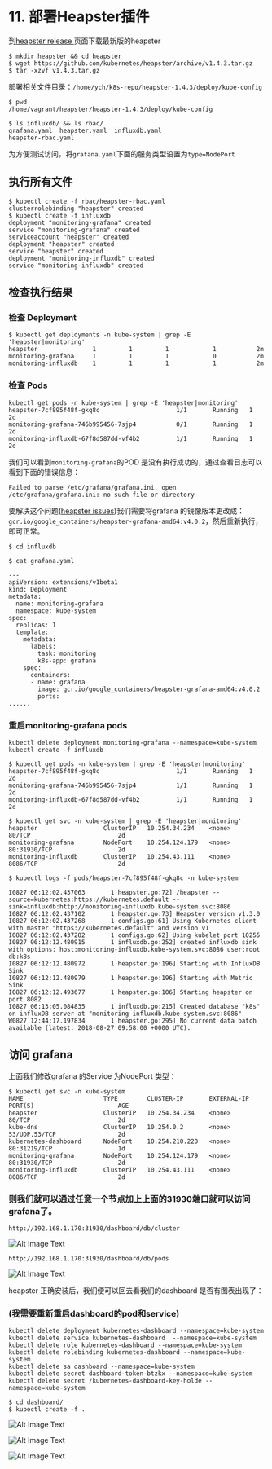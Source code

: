 # 11. 部署Heapster插件

到[heapster release ](https://github.com/kubernetes/heapster/releases)页面下载最新版的heapster

```
$ mkdir heapster && cd heapster
$ wget https://github.com/kubernetes/heapster/archive/v1.4.3.tar.gz
$ tar -xzvf v1.4.3.tar.gz
```

部署相关文件目录：`/home/ych/k8s-repo/heapster-1.4.3/deploy/kube-config`

```
$ pwd
/home/vagrant/heapster/heapster-1.4.3/deploy/kube-config

$ ls influxdb/ && ls rbac/
grafana.yaml  heapster.yaml  influxdb.yaml
heapster-rbac.yaml
```

为方便测试访问，将`grafana.yaml`下面的服务类型设置为`type=NodePort`

## 执行所有文件

```
$ kubectl create -f rbac/heapster-rbac.yaml
clusterrolebinding "heapster" created
$ kubectl create -f influxdb
deployment "monitoring-grafana" created
service "monitoring-grafana" created
serviceaccount "heapster" created
deployment "heapster" created
service "heapster" created
deployment "monitoring-influxdb" created
service "monitoring-influxdb" created
```

## 检查执行结果

### 检查 Deployment

```
$ kubectl get deployments -n kube-system | grep -E 'heapster|monitoring'
heapster               1         1         1            1           2m
monitoring-grafana     1         1         1            0           2m
monitoring-influxdb    1         1         1            1           2m
```

### 检查 Pods

```
kubectl get pods -n kube-system | grep -E 'heapster|monitoring'
heapster-7cf895f48f-gkq8c                     1/1       Running   1          2d
monitoring-grafana-746b995456-7sjp4           0/1       Running   1          2d
monitoring-influxdb-67f8d587dd-vf4b2          1/1       Running   1          2d
```
我们可以看到`monitoring-grafana`的POD 是没有执行成功的，通过查看日志可以看到下面的错误信息：

`Failed to parse /etc/grafana/grafana.ini, open /etc/grafana/grafana.ini: no such file or
directory`

要解决这个问题([heapster issues](https://github.com/kubernetes/heapster/issues/1709))我们需要将grafana 的镜像版本更改成：`gcr.io/google_containers/heapster-grafana-amd64:v4.0.2`，然后重新执行，即可正常。

```
$ cd influxdb

$ cat grafana.yaml

---
apiVersion: extensions/v1beta1
kind: Deployment
metadata:
  name: monitoring-grafana
  namespace: kube-system
spec:
  replicas: 1
  template:
    metadata:
      labels:
        task: monitoring
        k8s-app: grafana
    spec:
      containers:
      - name: grafana
        image: gcr.io/google_containers/heapster-grafana-amd64:v4.0.2
        ports:
......        

```

### 重启monitoring-grafana pods

```
kubectl delete deployment monitoring-grafana --namespace=kube-system
kubectl create -f influxdb
```

```
$ kubectl get pods -n kube-system | grep -E 'heapster|monitoring'
heapster-7cf895f48f-gkq8c                     1/1       Running   1          2d
monitoring-grafana-746b995456-7sjp4           1/1       Running   1          2d
monitoring-influxdb-67f8d587dd-vf4b2          1/1       Running   1          2d
```

```
$ kubectl get svc -n kube-system | grep -E 'heapster|monitoring'
heapster                  ClusterIP   10.254.34.234    <none>        80/TCP                        2d
monitoring-grafana        NodePort    10.254.124.179   <none>        80:31930/TCP                  2d
monitoring-influxdb       ClusterIP   10.254.43.111    <none>        8086/TCP                      2d
```

```
$ kubectl logs -f pods/heapster-7cf895f48f-gkq8c -n kube-system

I0827 06:12:02.437063       1 heapster.go:72] /heapster --source=kubernetes:https://kubernetes.default --sink=influxdb:http://monitoring-influxdb.kube-system.svc:8086
I0827 06:12:02.437102       1 heapster.go:73] Heapster version v1.3.0
I0827 06:12:02.437268       1 configs.go:61] Using Kubernetes client with master "https://kubernetes.default" and version v1
I0827 06:12:02.437282       1 configs.go:62] Using kubelet port 10255
I0827 06:12:12.480915       1 influxdb.go:252] created influxdb sink with options: host:monitoring-influxdb.kube-system.svc:8086 user:root db:k8s
I0827 06:12:12.480972       1 heapster.go:196] Starting with InfluxDB Sink
I0827 06:12:12.480979       1 heapster.go:196] Starting with Metric Sink
I0827 06:12:12.493677       1 heapster.go:106] Starting heapster on port 8082
I0827 06:13:05.084835       1 influxdb.go:215] Created database "k8s" on influxDB server at "monitoring-influxdb.kube-system.svc:8086"
W0827 12:44:17.197834       1 heapster.go:295] No current data batch available (latest: 2018-08-27 09:58:00 +0000 UTC).
```

## 访问 grafana

上面我们修改grafana 的Service 为NodePort 类型：

```
$ kubectl get svc -n kube-system
NAME                      TYPE        CLUSTER-IP       EXTERNAL-IP   PORT(S)                       AGE
heapster                  ClusterIP   10.254.34.234    <none>        80/TCP                        2d
kube-dns                  ClusterIP   10.254.0.2       <none>        53/UDP,53/TCP                 2d
kubernetes-dashboard      NodePort    10.254.210.220   <none>        80:31219/TCP                  1d
monitoring-grafana        NodePort    10.254.124.179   <none>        80:31930/TCP                  2d
monitoring-influxdb       ClusterIP   10.254.43.111    <none>        8086/TCP                      2d
```


### 则我们就可以通过任意一个节点加上上面的31930端口就可以访问grafana了。

`http://192.168.1.170:31930/dashboard/db/cluster`

![Alt Image Text](images/11_01.jpg "Headline image")

`http://192.168.1.170:31930/dashboard/db/pods`

![Alt Image Text](images/11_02.jpg "Headline image")

heapster 正确安装后，我们便可以回去看我们的dashboard 是否有图表出现了：

### (我需要重新重启dashboard的pod和service)
```
kubectl delete deployment kubernetes-dashboard --namespace=kube-system 
kubectl delete service kubernetes-dashboard  --namespace=kube-system 
kubectl delete role kubernetes-dashboard --namespace=kube-system 
kubectl delete rolebinding kubernetes-dashboard --namespace=kube-system
kubectl delete sa dashboard --namespace=kube-system 
kubectl delete secret dashboard-token-btzkx --namespace=kube-system
kubectl delete secret /kubernetes-dashboard-key-holde --namespace=kube-system
```
```
$ cd dashboard/
$ kubectl create -f .
```
![Alt Image Text](images/11_03.jpg "Headline image")

![Alt Image Text](images/11_04.jpg "Headline image")

![Alt Image Text](images/11_05.jpg "Headline image")



